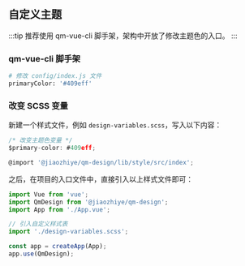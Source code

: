 ## 自定义主题

:::tip
推荐使用 qm-vue-cli 脚手架，架构中开放了修改主题色的入口。
:::

### qm-vue-cli 脚手架

```bash
# 修改 config/index.js 文件
primaryColor: '#409eff'
```

### 改变 SCSS 变量

新建一个样式文件，例如 `design-variables.scss`，写入以下内容：

```javascript
/* 改变主题色变量 */
$primary-color: #409eff;

@import '@jiaozhiye/qm-design/lib/style/src/index';
```

之后，在项目的入口文件中，直接引入以上样式文件即可：

```javascript
import Vue from 'vue';
import QmDesign from '@jiaozhiye/qm-design';
import App from './App.vue';

// 引入自定义样式表
import './design-variables.scss';

const app = createApp(App);
app.use(QmDesign);
```
